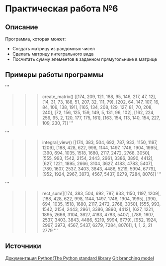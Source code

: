 # Практическая работа №6
## Описание
Программа, которая может:
* Создать матрицу из рандомных чисел
* Сделать матрицу интегрального вида
* Посчитать сумму элементов в заданном прямугольнике в матрице
## Примеры работы программы
'''
>>> create_matrix()
[[174, 209, 121, 188, 95, 146, 217, 47, 12],
 [14, 31, 73, 188, 51, 207, 32, 111, 79],
 [202, 64, 147, 107, 16, 84, 106, 138, 191],
 [165, 134, 208, 129, 127, 81, 70, 208, 240],
 [72, 156, 125, 159, 149, 5, 131, 96, 102],
 [162, 224, 256, 95, 2, 120, 177, 175, 161],
 [163, 154, 113, 140, 154, 227, 109, 230, 7]]
 '''
 
 '''
 >>> integral_view()
 [[174, 383, 504, 692, 787, 933, 1150, 1197, 1209],
 [188, 428, 622, 998, 1144, 1497, 1746, 1904, 1995],
 [390, 694, 1035, 1518, 1680, 2117, 2472, 2768, 3050],
 [555, 993, 1542, 2154, 2443, 2961, 3386, 3890, 4412],
 [627, 1221, 1895, 2666, 3104, 3627, 4183, 4783, 5407],
 [789, 1607, 2537, 3403, 3843, 4486, 5219, 5994, 6779],
 [952, 1924, 2967, 3973, 4567, 5437, 6279, 7284, 8076]]
 '''
 
 '''
 >>> rect_sum([[174, 383, 504, 692, 787, 933, 1150, 1197, 1209],
 [188, 428, 622, 998, 1144, 1497, 1746, 1904, 1995],
 [390, 694, 1035, 1518, 1680, 2117, 2472, 2768, 3050],
 [555, 993, 1542, 2154, 2443, 2961, 3386, 3890, 4412],
 [627, 1221, 1895, 2666, 3104, 3627, 4183, 4783, 5407],
 [789, 1607, 2537, 3403, 3843, 4486, 5219, 5994, 6779],
 [952, 1924, 2967, 3973, 4567, 5437, 6279, 7284, 8076]], 1, 1, 2, 2)
 2779
 '''
 
 ## Источники
 [Документация Python(The Python standard library](https://docs.python.org/3.8/library/index.html)
[Git branching model](https://nvie.com/posts/a-successful-git-branching-model/)
